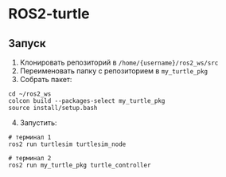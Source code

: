 # ROS2-turtle

## Запуск

1. Клонировать репозиторий в ```/home/{username}/ros2_ws/src```
2. Переименовать папку с репозиторием в ```my_turtle_pkg```
3. Собрать пакет:
```
cd ~/ros2_ws
colcon build --packages-select my_turtle_pkg
source install/setup.bash
```
4. Запустить:
```
# терминал 1
ros2 run turtlesim turtlesim_node

# терминал 2
ros2 run my_turtle_pkg turtle_controller
```